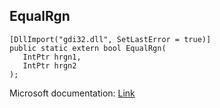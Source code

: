 ## EqualRgn

```
[DllImport("gdi32.dll", SetLastError = true)]
public static extern bool EqualRgn(
   IntPtr hrgn1,
   IntPtr hrgn2
);
```

Microsoft documentation: [Link](https://docs.microsoft.com/en-us/windows/win32/api/wingdi/nf-wingdi-equalrgn)
